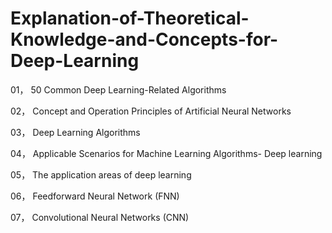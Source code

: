 # Explanation-of-Theoretical-Knowledge-and-Concepts-for-Deep-Learning

01， 50 Common Deep Learning-Related Algorithms

02， Concept and Operation Principles of Artificial Neural Networks

03， Deep Learning Algorithms

04， Applicable Scenarios for Machine Learning Algorithms- Deep learning

05， The application areas of deep learning

06， Feedforward Neural Network (FNN)

07， Convolutional Neural Networks (CNN)
